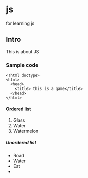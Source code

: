 # js
for learning js
## Intro
This is about JS
### Sample code
```
<!html doctype>
<html>
  <head>
    <title> this is a game</title>
  </head>
</html>
```
#### Ordered list 
1. Glass
2. Water
3. Watermelon
   
##### Unordered list
- Road
- Water
- Eat
-  
